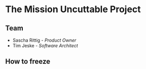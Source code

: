# The Mission Uncuttable Project

## Team

- Sascha Rittig - *Product Owner*
- Tim Jeske - *Software Architect*

## How to freeze
